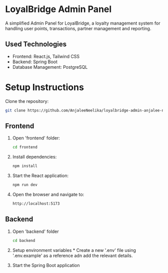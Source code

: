 # LoyalBridge Admin Panel

A simplified Admin Panel for LoyalBridge, a loyalty management system for handling user points, transactions, partner management and reporting.

## Used Technologies
  * Frontend: React.js, Tailwind CSS
  * Backend: Spring Boot
  * Database Management: PostgreSQL

# Setup Instructions

Clone the repository:
   ```bash
   git clone https://github.com/AnjaleeNeelika/loyalbridge-admin-anjalee-neelika.git
   ```

## Frontend

1. Open 'frontend' folder:
   ```bash
   cd frontend
   ```
2. Install dependencies:
   ```bash
   npm install
   ```
3. Start the React application:
   ```bash
   npm run dev
   ```
4. Open the browser and navigate to:
   ```bash
   http://localhost:5173
   ```

## Backend

1. Open 'backend' folder
   ```bash
   cd backend
   ```
2. Setup environment variables
       * Create a new '.env' file using '.env.example' as a reference adn add the relevant details.

3. Start the Spring Boot application
   
